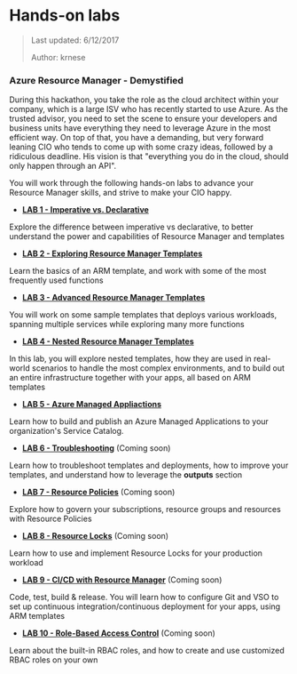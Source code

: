 # Hands-on labs
>Last updated: 6/12/2017
>
>Author: krnese

### Azure Resource Manager - Demystified

During this hackathon, you take the role as the cloud architect within your company, which is a large ISV who has recently started to use Azure. 
As the trusted advisor, you need to set the scene to ensure your developers and business units have everything they need to leverage Azure in the most efficient way. On top of that, you have a demanding, but very forward leaning CIO who tends to come up with some crazy ideas, followed by a ridiculous deadline. His vision is that "everything you do in the cloud, should only happen through an API". 

You will work through the following hands-on labs to advance your Resource Manager skills, and strive to make your CIO happy.

* [**LAB 1 - Imperative vs. Declarative**](./lab-1.md)

Explore the difference between imperative vs declarative, to better understand the power and capabilities of Resource Manager and templates

* [**LAB 2 - Exploring Resource Manager Templates**](./lab-2.md)

Learn the basics of an ARM template, and work with some of the most frequently used functions

* [**LAB 3 - Advanced Resource Manager Templates**](./lab-3.md)

You will work on some sample templates that deploys various workloads, spanning multiple services while exploring many more functions

* [**LAB 4 - Nested Resource Manager Templates**](./lab-4.md)

In this lab, you will explore nested templates, how they are used in real-world scenarios to handle the most complex environments, and to build out an entire infrastructure together with your apps, all based on ARM templates

* [**LAB 5 - Azure Managed Appliactions**](./lab-5.md)

Learn how to build and publish an Azure Managed Applications to your organization's Service Catalog.

* [**LAB 6 - Troubleshooting**](./lab-6.md) (Coming soon)

Learn how to troubleshoot templates and deployments, how to improve your templates, and understand how to leverage the **outputs** section

* [**LAB 7 - Resource Policies**](./lab-7.md) (Coming soon)

Explore how to govern your subscriptions, resource groups and resources with Resource Policies

* [**LAB 8 - Resource Locks**](./lab-8.md) (Coming soon)

Learn how to use and implement Resource Locks for your production workload


* [**LAB 9 - CI/CD with Resource Manager**](./lab-9.md) (Coming soon)

Code, test, build & release. You will learn how to configure Git and VSO to set up continuous integration/continuous deployment for your apps, using ARM templates

* [**LAB 10 - Role-Based Access Control**](./lab-10.md) (Coming soon)

Learn about the built-in RBAC roles, and how to create and use customized RBAC roles on your own